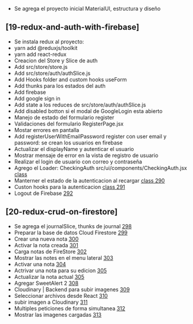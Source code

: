 - Se agrega el proyecto inicial MaterialUI, estructura y diseño

## [19-redux-and-auth-with-firebase]
- Se instala redux al proyecto:
- yarn add @reduxjs/toolkit
- yarn add react-redux
- Creacion del Store y Slice de auth
- Add src/store/store.js
- Add src/store/auth/authSlice.js
- Add Hooks folder and custom hooks useForm
- Add thunks para los estados del auth
- Add firebase
- Add google sign in
- Add state a los reduces de src/store/auth/authSlice.js
- Add disabled botton si el modal de GoogleLogin esta abierto
- Manejo de estado del formulario register
- Validaciones del formulario RegisterPage.jsx
- Mostar errores en pantalla
- Add registerUserWithEmailPassword register con user email y password: se crean los usuarios en firebase
- Actualizar el displayName y autenticar el usuario
- Mostrar mensaje de error en la vista de registro de usuario
- Realizar el login de usuario con correo y contraseña
- Agrego el Loader: CheckingAuth src/ui/components/CheckingAuth.jsx [class](https://www.udemy.com/course/react-cero-experto/learn/lecture/32298388#questions)
- Manterner el estado de la autenticacion al recargar [class 290](https://www.udemy.com/course/react-cero-experto/learn/lecture/20428715#questions)
- Custon hooks para la autenticacion [class 291](https://www.udemy.com/course/react-cero-experto/learn/lecture/32298508#questions)
- Logout de Firebase [292](https://www.udemy.com/course/react-cero-experto/learn/lecture/20120432#questions)


 ## [20-redux-crud-on-firestore]
 - Se agrega el journalSlice, thunks de journal [298](https://www.udemy.com/course/react-cero-experto/learn/lecture/32310794#questions)
 - Preparar la base de datos Cloud Firestore [299](https://www.udemy.com/course/react-cero-experto/learn/lecture/32311346#questions)
 - Crear una nueva nota [300](https://www.udemy.com/course/react-cero-experto/learn/lecture/20125334#questions)
 - Activar la nota creada [301](https://www.udemy.com/course/react-cero-experto/learn/lecture/20125338#questions)
 - Carga notas de FireStore [302](https://www.udemy.com/course/react-cero-experto/learn/lecture/20126428#questions)
 - Mostrar las notes en el menu lateral [303](https://www.udemy.com/course/react-cero-experto/learn/lecture/20127394#questions)
 - Activar una nota [304](https://www.udemy.com/course/react-cero-experto/learn/lecture/20128022#questions)
 - Actrivar una nota para su edicion [305](https://www.udemy.com/course/react-cero-experto/learn/lecture/32313914#questions)
 - Actualizar la nota actual [305](https://www.udemy.com/course/react-cero-experto/learn/lecture/20143640#questions)
 - Agregar SweetAlert 2 [308](https://www.udemy.com/course/react-cero-experto/learn/lecture/32313546#questions)
 - Cloudinary | Backend para subir imagenes [309](https://www.udemy.com/course/react-cero-experto/learn/lecture/20145306#questions)
 - Seleccionar archivos desde React [310](https://www.udemy.com/course/react-cero-experto/learn/lecture/32313692#questions)
 - subir imagen a Cloudinary [311](https://www.udemy.com/course/react-cero-experto/learn/lecture/20146350#questions)
 - Multiples peticiones de forma simultanea [312](https://www.udemy.com/course/react-cero-experto/learn/lecture/32313754#questions)
 - Mostrar las imagenes cargadas [313](https://www.udemy.com/course/react-cero-experto/learn/lecture/32313830#questions)
